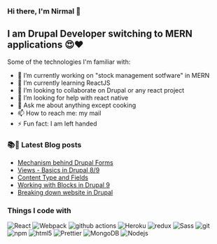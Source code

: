 ### Hi there, I'm Nirmal :pray:

## I am Drupal Developer switching to MERN applications :heart_eyes::heart:

Some of the technologies I'm familiar with:

- 🔭 I’m currently working on "stock management sotfware" in MERN
- 🌱 I’m currently learning ReactJS
- 👯 I’m looking to collaborate on Drupal or any react project
- 🤔 I’m looking for help with react native
- 💬 Ask me about anything except cooking 
- 📫 How to reach me: my mail
- ⚡ Fun fact: I am left handed 


### :books::blue_book: Latest Blog posts
<!-- BLOG-POST-LIST:START -->
- [Mechanism behind Drupal Forms](https://drupalworld.hashnode.dev/mechanism-behind-drupal-forms)
- [Views - Basics in Drupal 8/9](https://drupalworld.hashnode.dev/views-basics-in-drupal-89)
- [Content Type and Fields](https://drupalworld.hashnode.dev/content-type-and-fields)
- [Working with Blocks in Drupal 9](https://drupalworld.hashnode.dev/working-with-blocks-in-drupal-9)
- [Breaking down website in Drupal](https://drupalworld.hashnode.dev/breaking-down-website-in-drupal)
<!-- BLOG-POST-LIST:END -->

<h3>Things I code with</h3>
<p>
  <img alt="React" src="https://img.shields.io/badge/-React-45b8d8?style=flat-square&logo=react&logoColor=white" />
  <img alt="Webpack" src="https://img.shields.io/badge/-Webpack-8DD6F9?style=flat-square&logo=webpack&logoColor=white" /> 
  <img alt="github actions" src="https://img.shields.io/badge/-Github_Actions-2088FF?style=flat-square&logo=github-actions&logoColor=white" />
  <img alt="Heroku" src="https://img.shields.io/badge/-Heroku-430098?style=flat-square&logo=heroku&logoColor=white" />
  <img alt="redux" src="https://img.shields.io/badge/-Redux-764ABC?style=flat-square&logo=redux&logoColor=white" />
  <img alt="Sass" src="https://img.shields.io/badge/-Sass-CC6699?style=flat-square&logo=sass&logoColor=white" />
  <img alt="git" src="https://img.shields.io/badge/-Git-F05032?style=flat-square&logo=git&logoColor=white" />
  <img alt="npm" src="https://img.shields.io/badge/-NPM-CB3837?style=flat-square&logo=npm&logoColor=white" />
  <img alt="html5" src="https://img.shields.io/badge/-HTML5-E34F26?style=flat-square&logo=html5&logoColor=white" />
  <img alt="Prettier" src="https://img.shields.io/badge/-Prettier-F7B93E?style=flat-square&logo=prettier&logoColor=white" />
  <img alt="MongoDB" src="https://img.shields.io/badge/-MongoDB-13aa52?style=flat-square&logo=mongodb&logoColor=white" />
  <img alt="Nodejs" src="https://img.shields.io/badge/-Nodejs-43853d?style=flat-square&logo=Node.js&logoColor=white" />
</p>